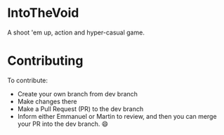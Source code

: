 # IntoTheVoid
A shoot 'em up, action and hyper-casual game.
# Contributing
To contribute:
- Create your own branch from dev branch
- Make changes there
- Make a Pull Request (PR) to the dev branch
- Inform either Emmanuel or Martin to review, and then you can merge your PR into the dev branch. 😄
